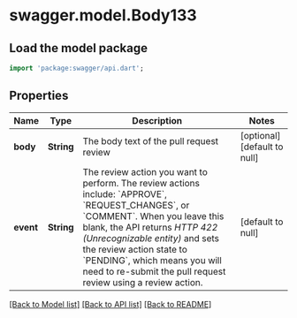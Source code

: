 # swagger.model.Body133

## Load the model package
```dart
import 'package:swagger/api.dart';
```

## Properties
Name | Type | Description | Notes
------------ | ------------- | ------------- | -------------
**body** | **String** | The body text of the pull request review | [optional] [default to null]
**event** | **String** | The review action you want to perform. The review actions include: &#x60;APPROVE&#x60;, &#x60;REQUEST_CHANGES&#x60;, or &#x60;COMMENT&#x60;. When you leave this blank, the API returns _HTTP 422 (Unrecognizable entity)_ and sets the review action state to &#x60;PENDING&#x60;, which means you will need to re-submit the pull request review using a review action. | [default to null]

[[Back to Model list]](../README.md#documentation-for-models) [[Back to API list]](../README.md#documentation-for-api-endpoints) [[Back to README]](../README.md)

